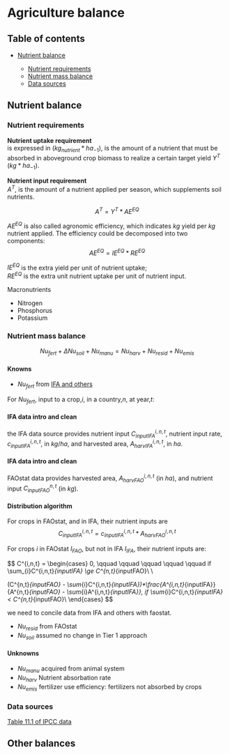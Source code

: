 # Agriculture balance

## Table of contents

- [Nutrient balance](#nutrient-balance)

  - [Nutrient requirements](#nutrient-requirements)
  - [Nutrient mass balance](#nutrient-mass-balance)
  - [Data sources](#data-sources)

## Nutrient balance

### Nutrient requirements

__Nutrient uptake requirement__</br>
is expressed in ($kg_{nutrient}*ha_{-1}$), is the amount of a nutrient that must be absorbed in aboveground crop biomass to realize a certain target yield $Y^T$ ($kg*ha_{-1}$).

__Nutrient input requirement__</br>
$A^T$, is the amount of a nutrient applied per season, which supplements soil nutrients.</br>

$$
A^T=Y^T*AE^{EQ}
$$

$AE^{EQ}$ is also called agronomic efficiency, which indicates $kg$ yield per $kg$ nutrient applied. The efficiency could be decomposed into two components:</br>
$$
AE^{EQ} = IE^{EQ}*RE^{EQ}
$$

$IE^{EQ}$ is the extra yield per unit of nutrient uptake;</br>
$RE^{EQ}$ is the extra unit nutrient uptake per unit of nutrient input.</br>

Macronutrients

- Nitrogen
- Phosphorus
- Potassium

### Nutrient mass balance

$$
Nu_{fert} + \Delta Nu_{soil} + Nu_{manu} = Nu_{harv} + Nu_{resid} + Nu_{emis}  
$$

#### Knowns

- $Nu_{fert}$ from [IFA and others](nutri_data/doi_10.5061_dryad.2rbnzs7qh__v3/Global_data_on_fertilizer_use_by_crop_and_by_country_2022.csv)
  
For $Nu_{fert}$, input to a crop,_i_, in a country,_n_, at year,_t_: </br>

#### __IFA data intro and clean__

the IFA data source provides nutrient input $C^{i,n,t}_{inputIFA}$, nutrient input rate, $c^{i,n,t}_{inputIFA}$, in $kg/ha$, and harvested area, $A^{i,n,t}_{harvIFA}$, in $ha$. </br>

#### __IFA data intro and clean__

FAOstat data provides harvested area, $A^{i,n,t}_{harvFAO}$ (in $ha$), and nutrient input $C^{n,t}_{inputFAO}$ (in $kg$).</br>

#### __Distribution algorithm__

For crops in FAOstat, and in IFA, their nutrient inputs are
$$
C^{i,n,t}_{inputIFA} = c^{i,n,t}_{inputIFA}*A^{i,n,t}_{harvFAO}
$$

For crops $i$ in FAOstat $I_{FAO}$, but not in IFA $I_{IFA}$, their nutrient inputs are:

$$
C^{i,n,t} = \begin{cases}
0, \qquad \qquad \qquad \qquad \qquad  if \sum_{i}C^{i,n,t}_{inputIFA} \ge C^{n,t}_{inputFAO}\\
\\

(C^{n,t}_{inputFAO} - \sum_{i}C^{i,n,t}_{inputIFA})*\frac{A^{i,n,t}_{inputIFA}}{A^{n,t}_{inputFAO} - \sum_{i}A^{i,n,t}_{inputIFA}}, if \sum_{i}C^{i,n,t}_{inputIFA} < C^{n,t}_{inputFAO}\\
\end{cases}
$$

we need to concile data from IFA and others with faostat.</br>

- $Nu_{resid}$ from FAOstat
- $Nu_{soil}$ assumed no change in Tier 1 approach
  
#### Unknowns

- $Nu_{manu}$ acquired from animal system <!--animal balance first assumes 0-->
- $Nu_{harv}$ Nutrient absorbation rate <!--value from Stefano do some basic search, part of IPCC N2O, IPCC meeting before starting-->
- $Nu_{emis}$ fertilizer use efficiency: fertilizers not absorbed by crops 

### Data sources

[Table 11.1 of IPCC data](chrome-extension://efaidnbmnnnibpcajpcglclefindmkaj/https://www.ipcc-nggip.iges.or.jp/public/2019rf/pdf/4_Volume4/19R_V4_Ch11_Soils_N2O_CO2.pdf)

## Other balances

<!--
Currently, I am only working on data collection. Do we also need some sort of data pipeline to connect collected data to data input into core modules?

unit test, documentation

https://pyscaffold.org/en/stable/

A pipeline is needed
Thurday or friday
Full picture of dataflow in the project
-->
